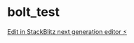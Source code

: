 # bolt_test

[Edit in StackBlitz next generation editor ⚡️](https://stackblitz.com/~/github.com/tamu-ttt/bolt_test)